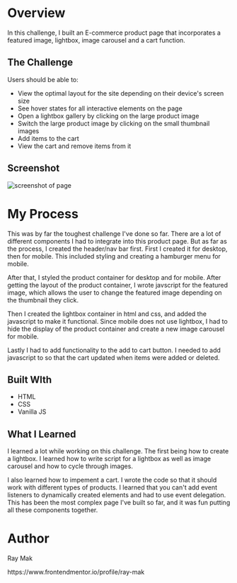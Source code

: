 <h1>Overview</h1>
<p>In this challenge, I built an E-commerce product page that incorporates a featured image, lightbox, image carousel and a cart function.</p>
<h2>The Challenge</h2>

Users should be able to:

- View the optimal layout for the site depending on their device's screen size
- See hover states for all interactive elements on the page
- Open a lightbox gallery by clicking on the large product image
- Switch the large product image by clicking on the small thumbnail images
- Add items to the cart
- View the cart and remove items from it


<h2>Screenshot</h2>
<img src="https://github.com/ray-mak/shoe-product-page/assets/154634286/f126390f-0b76-4860-99a9-052b7d587cae" alt="screenshot of page"/>

<h1>My Process</h1>
<p>This was by far the toughest challenge I've done so far. There are a lot of different components I had to integrate into this product page. But as far as the process, I created the header/nav bar first. First I created it for desktop, then for mobile. This included styling and creating a hamburger menu for mobile.</p>
<p>After that, I styled the product container for desktop and for mobile. After getting the layout of the product container, I wrote javscript for the featured image, which allows the user to change the featured image depending on the thumbnail they click.</p>
<p>Then I created the lightbox container in html and css, and added the javascript to make it functional. Since mobile does not use lightbox, I had to hide the display of the product container and create a new image carousel for mobile.</p>
<p>Lastly I had to add functionality to the add to cart button. I needed to add javascript to so that the cart updated when items were added or deleted.</p>

<h2>Built WIth</h2>

  - HTML
  - CSS
  - Vanilla JS

<h2>What I Learned</h2>
<p>I learned a lot while working on this challenge. The first being how to create a lightbox. I learned how to write script for a lightbox as well as image carousel and how to cycle through images.</p>
<p>I also learned how to impement a cart. I wrote the code so that it should work with different types of products. I learned that you can't add event listeners to dynamically created elements and had to use event delegation. This has been the most complex page I've built so far, and it was fun putting all these components together.</p>

<h1>Author</h1>
<p>Ray Mak</p>
https://www.frontendmentor.io/profile/ray-mak

